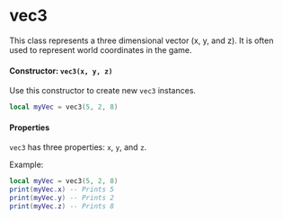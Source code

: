 # vec3

This class represents a three dimensional vector (x, y, and z). It is often used to represent world coordinates in the game.

#### Constructor: `vec3(x, y, z)`

Use this constructor to create new `vec3` instances.

```lua
local myVec = vec3(5, 2, 8)
```

#### Properties

`vec3` has three properties: `x`, `y`, and `z`.

Example:
```lua
local myVec = vec3(5, 2, 8)
print(myVec.x) -- Prints 5
print(myVec.y) -- Prints 2
print(myVec.z) -- Prints 8
```